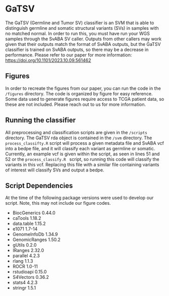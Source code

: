 # GaTSV
The GaTSV (Germline and Tumor SV) classifier is an SVM that is able to distinguish germline and somatic structural variants (SVs) in samples with no matched normal. In order to run this, you must have run your WGS samples through the SvABA SV caller. Outputs from other callers may work given that their outputs match the format of SvABA outputs, but the GaTSV classifier is trained on SvABA outputs, so there may be a decrease in performance. Please refer to our paper for more information: https://doi.org/10.1101/2023.10.09.561462

## Figures
In order to recreate the figures from our paper, you can run the code in the `/figures` directory. The code is organized by figure for easy reference. Some data used to generate figures require access to TCGA patient data, so these are not included. Please reach out to us for more information.

## Running the classifier
All preprocessing and classification scripts are given in the `/scripts` directory. The GaTSV rda object is contained in the `/svm` directory. The `process_classifty.R` script will process a given metadata file and SvABA vcf into a bedpe file, and it will classify each variant as germline or somatic. Currently, an example vcf is given within the script, as seen in lines 51 and 52 or the `process_classify.R ` script, so running this code will classify the variants in this vcf. Replacing this file with a similar file containing variants of interest will classify SVs and output a bedpe. 

## Script Dependencies
At the time of the following package versions were used to develop our script. Note, this may not include our figure codes. 

- BiocGenerics 0.44.0
- caTools 1.18.2 
- data.table 1.15.2
- e1071 1.7-14
- GenomeInfoDb 1.34.9
- GenomicRanges 1.50.2
- gUtils 0.2.0
- IRanges 2.32.0
- parallel 4.2.3
- rlang 1.1.3
- ROCR 1.0-11
- rstudioapi 0.15.0
- S4Vectors 0.36.2
- stats4 4.2.3
- stringr 1.5.1
